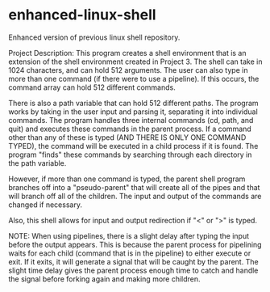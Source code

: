 # enhanced-linux-shell
Enhanced version of previous linux shell repository. 

Project Description: 
This program creates a shell environment that is an extension of the shell environment created in Project 3. The shell can take in 1024 characters, and can hold 512 arguments. The user can also type in more than one command (if there were to use a pipeline). If this occurs, the command array can hold 512 different commands. 

There is also a path variable that can hold 512 different paths. The program works by taking in the user input and parsing it, separating it into individual commands. The program handles three internal commands (cd, path, and quit) and executes these commands in the parent process. If a command other than any of these is typed (AND THERE IS ONLY ONE COMMAND TYPED), the command will be executed in a child process if it is found. The program "finds" these commands by searching through each directory in the path variable. 

However, if more than one command is typed, the parent shell program branches off into a "pseudo-parent" that will create all of the pipes and that will branch off all of the children. The input and output of the commands are changed if necessary.

Also, this shell allows for input and output redirection if "<" or ">" is typed. 

NOTE: When using pipelines, there is a slight delay after typing the input before the output appears. This is because the parent process for pipelining waits for each child (command that is in the pipeline) to either execute or exit. If it exits, it will generate a signal that will be caught by the parent. The slight time delay gives the parent process enough time to catch and handle the signal before forking again and making more children. 
